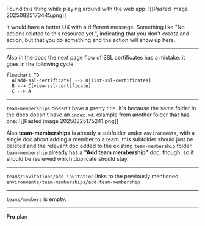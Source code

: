 Found this thing while playing around with the web app:
![[Pasted image 20250825173445.png]]

it would have a better UX with a different message. Something like "No actions related to this resource yet.", indicating that you don't *create* and action, but that you do something and the action will show up here.

---

Also in the docs the next page flow of SSL certificates has a mistake. it goes in the following cycle

```mermaid
flowchart TD
  A[add-ssl-certificate] --> B[list-ssl-certificates]
  B --> C[view-ssl-certificate]
  C --> A

```


---

`team-memberships` doesn't have a pretty title. it's because the same folder in the docs doesn't have an `index.md`. example from another folder that has one:
![[Pasted image 20250825175241.png]]

Also **team-memberships** is already a subfolder under `environments`, with a single doc about adding a member to a team. this subfolder should just be deleted and the relevant doc added to the existing `team-membership` folder. `team-membership` already has a **"Add team membership"** doc, though, so it should be reviewed which duplicate should stay.

---

`teams/invitations/add-invitation` links to the previously mentioned `environments/team-memberships/add-team-membership`

---

`teams/members` is empty.

---

**Pro** plan 
